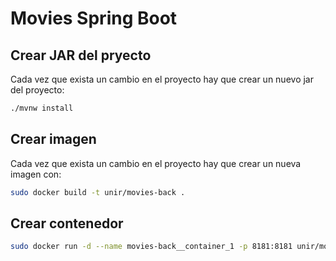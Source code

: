 # Movies Spring Boot

## Crear JAR del pryecto

Cada vez que exista un cambio en el proyecto hay que crear un nuevo jar del proyecto:

```bash
./mvnw install
```

## Crear imagen

Cada vez que exista un cambio en el proyecto hay que crear un nueva imagen con:

```bash
sudo docker build -t unir/movies-back .
```

## Crear contenedor

```bash
sudo docker run -d --name movies-back__container_1 -p 8181:8181 unir/movies-back 
```